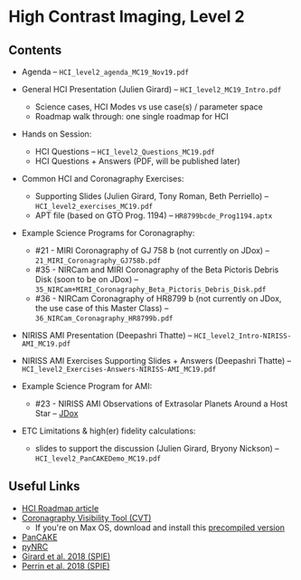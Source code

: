 # High Contrast Imaging, Level 2


## Contents
* Agenda &ndash; `HCI_level2_agenda_MC19_Nov19.pdf`

* General HCI Presentation (Julien Girard) &ndash; `HCI_level2_MC19_Intro.pdf`
  * Science  cases, HCI Modes vs use case(s) / parameter space
  * Roadmap walk through: one single roadmap for HCI

* Hands on Session:
  * HCI Questions &ndash; `HCI_level2_Questions_MC19.pdf`
  * HCI Questions + Answers (PDF, will be published later) 

* Common HCI and Coronagraphy Exercises: 
  * Supporting Slides (Julien Girard, Tony Roman, Beth Perriello) &ndash; `HCI_level2_exercises_MC19.pdf`
  * APT file (based on GTO Prog. 1194) &ndash; `HR8799bcde_Prog1194.aptx`

* Example Science Programs for Coronagraphy:
  * #21 - MIRI Coronagraphy of GJ 758 b  (not currently on JDox) &ndash; `21_MIRI_Coronagraphy_GJ758b.pdf`
  * #35 - NIRCam and MIRI Coronagraphy of the Beta Pictoris Debris Disk  (soon to be  on JDox) &ndash; `35_NIRCam+MIRI_Coronagraphy_Beta_Pictoris_Debris_Disk.pdf` 
  * #36 - NIRCam Coronagraphy of HR8799 b (not currently on JDox, the use case of this Master Class) &ndash; `36_NIRCam_Coronagraphy_HR8799b.pdf`

* NIRISS AMI Presentation (Deepashri Thatte) &ndash; `HCI_level2_Intro-NIRISS-AMI_MC19.pdf`

* NIRISS AMI Exercises Supporting Slides + Answers (Deepashri Thatte) &ndash; `HCI_level2_Exercises-Answers-NIRISS-AMI_MC19.pdf`

* Example  Science Program for AMI:
  * #23 - NIRISS AMI Observations of Extrasolar Planets Around a Host Star &ndash; [JDox](https://jwst-docs.stsci.edu/near-infrared-imager-and-slitless-spectrograph/niriss-example-science-programs/niriss-ami-observations-of-extrasolar-planets-around-a-host-star "JDox")
 
* ETC Limitations & high(er) fidelity calculations: 
  * slides to support the discussion  (Julien Girard, Bryony Nickson) &ndash; `HCI_level2_PanCAKEDemo_MC19.pdf`


## Useful Links

* [HCI Roadmap article](https://jwst-docs.stsci.edu/methods-and-roadmaps/jwst-high-contrast-imaging/jwst-high-contrast-imaging-roadmap "HCI Roadmap article")
* [Coronagraphy Visibility Tool (CVT)](https://jwst-docs.stsci.edu/jwst-other-tools/target-visibility-tools/jwst-coronagraphic-visibility-tool-help "Coronagraphy Visibility Tool (CVT)")
  * If you're on Max OS, download and install this [precompiled version](https://github.com/spacetelescope/jwst_coronagraph_visibility/releases/download/0.3.0/jwst_coronagraph_visibility-0.3.0-macos.zip "jwst_coronagraph_visibility-0.3.0-macos.zip")
* [PanCAKE](https://github.com/spacetelescope/pandeia-coronagraphy "PanCAKE")
* [pyNRC](https://pynrc.readthedocs.io/en/latest/index.html "pyNRC")
* [Girard et al. 2018 (SPIE)](https://ui.adsabs.harvard.edu/abs/2018SPIE10698E..3VG/abstract "Girard et al. 2018")
* [Perrin et al. 2018 (SPIE)](https://ui.adsabs.harvard.edu/abs/2018SPIE10698E..09P/abstract "Perrin et al. 2018")


